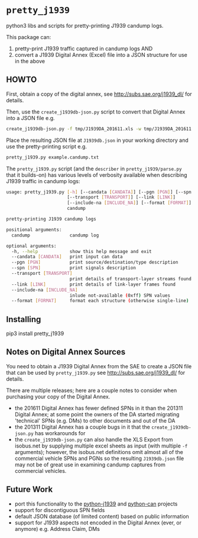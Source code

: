 # `pretty_j1939`

python3 libs and scripts for pretty-printing J1939 candump logs.

This package can:
1. pretty-print J1939 traffic captured in candump logs AND
1. convert a J1939 Digital Annex (Excel) file into a JSON structure for use in the above 

## HOWTO

First, obtain a copy of the digital annex, see http://subs.sae.org/j1939_dl/ for details.

Then, use the `create_j1939db-json.py` script to convert that Digital Annex into a JSON file e.g.

```bash
create_j1939db-json.py -f tmp/J1939DA_201611.xls -w tmp/J1939DA_201611.json
```

Place the resulting JSON file at `J1939db.json` in your working directory and use the pretty-printing script e.g.

```bash
pretty_j1939.py example.candump.txt
```

The `pretty_j1939.py` script (and the `describer` in `pretty_j1939/parse.py` that it builds-on) has various levels of
verbosity available when describing J1939 traffic in candump logs:

```bash
usage: pretty_j1939.py [-h] [--candata [CANDATA]] [--pgn [PGN]] [--spn [SPN]]
                       [--transport [TRANSPORT]] [--link [LINK]]
                       [--include-na [INCLUDE_NA]] [--format [FORMAT]]
                       candump

pretty-printing J1939 candump logs

positional arguments:
  candump               candump log

optional arguments:
  -h, --help            show this help message and exit
  --candata [CANDATA]   print input can data
  --pgn [PGN]           print source/destination/type description
  --spn [SPN]           print signals description
  --transport [TRANSPORT]
                        print details of transport-layer streams found
  --link [LINK]         print details of link-layer frames found
  --include-na [INCLUDE_NA]
                        inlude not-available (0xff) SPN values
  --format [FORMAT]     format each structure (otherwise single-line)
```

## Installing

pip3 install pretty_j1939

## Notes on Digital Annex Sources

You need to obtain a J1939 Digital Annex from the SAE to create a JSON file that can be used by `pretty_j1939.py` see
http://subs.sae.org/j1939_dl/ for details.

There are multiple releases; here are a couple notes to consider when purchasing your copy of the Digital Annex.
* the 201611 Digital Annex has fewer defined SPNs in it than the 201311 Digital Annex; at some point the owners of the
DA started migrating 'technical' SPNs (e.g. DMs) to other documents and out of the DA
* the 201311 Digital Annex has a couple bugs in it that the `create_j1939db-json.py` has workarounds for
* the `create_j1939db-json.py` can also handle the XLS Export from isobus.net by supplying multiple excel sheets
as input (with multiple `-f` arguments); however, the isobus.net definitions omit almost all of the commercial vehicle
SPNs and PGNs so the resulting `J1939db.json` file may not be of great use in examining candump captures from commercial
vehicles.

## Future Work

* port this functionality to the [python-j1939](https://github.com/milhead2/python-j1939) and 
[python-can](https://github.com/hardbyte/python-can/) projects
* support for discontiguous SPN fields
* default JSON database (of limited content) based on public information
* support for J1939 aspects not encoded in the Digital Annex (ever, or anymore) e.g. Address Claim, DMs

